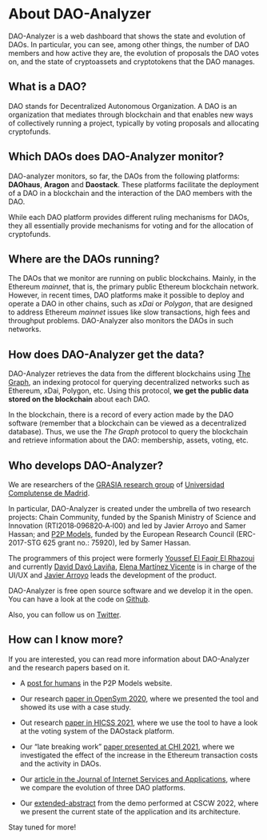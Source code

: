 # About DAO-Analyzer

DAO-Analyzer is a web dashboard that shows the state and evolution of
DAOs. In particular, you can see, among other things, the number of DAO
members and how active they are, the evolution of proposals the DAO
votes on, and the state of cryptoassets and cryptotokens that the DAO
manages.

## What is a DAO?

DAO stands for Decentralized Autonomous Organization. A DAO is an
organization that mediates through blockchain and that enables new ways
of collectively running a project, typically by voting proposals and
allocating cryptofunds.

## Which DAOs does DAO-Analyzer monitor?

DAO-analyzer monitors, so far, the DAOs from the following platforms:
**DAOhaus**, **Aragon** and **Daostack**. These platforms facilitate the
deployment of a DAO in a blockchain and the interaction of the DAO
members with the DAO.

While each DAO platform provides different ruling mechanisms for DAOs,
they all essentially provide mechanisms for voting and for the
allocation of cryptofunds.

## Where are the DAOs running?

The DAOs that we monitor are running on public blockchains. Mainly, in
the Ethereum *mainnet*, that is, the primary public Ethereum blockchain
network. However, in recent times, DAO platforms make it possible to
deploy and operate a DAO in other chains, such as *xDai* or *Polygon*,
that are designed to address Ethereum *mainnet* issues like slow
transactions, high fees and throughput problems. DAO-Analyzer also
monitors the DAOs in such networks.

## How does DAO-Analyzer get the data?

DAO-Analyzer retrieves the data from the different blockchains using
[The Graph](https://thegraph.com), an indexing protocol for
querying decentralized networks such as Ethereum, xDai, Polygon, etc.
Using this protocol, **we get the public data stored on the blockchain**
about each DAO.

In the blockchain, there is a record of every action made by the DAO
software (remember that a blockchain can be viewed as a decentralized
database). Thus, we use the *The Graph* protocol to query the blockchain
and retrieve information about the DAO: membership, assets, voting, etc.

## Who develops DAO-Analyzer?

We are researchers of the [GRASIA research
group](http://grasia.fdi.ucm.es/) of [Universidad Complutense de
Madrid](https://www.ucm.es/).

In particular, DAO-Analyzer is created under the umbrella of two
research projects: Chain Community, funded by the Spanish Ministry of
Science and Innovation (RTI2018‐096820‐A‐I00) and led by Javier Arroyo
and Samer Hassan; and [P2P Models](https://p2pmodels.eu/), funded
by the European Research Council (ERC-2017-STG 625 grant no.: 75920),
led by Samer Hassan.

The programmers of this project were formerly [Youssef El Faqir El
Rhazoui](https://github.com/FRYoussef) and currently [David Davó
Laviña](https://github.com/daviddavo), [Elena Martínez Vicente](https://www.linkedin.com/in/elenamartinezvicente/) is in
charge of the UI/UX and [Javier Arroyo](https://scholar.google.es/citations?hl=en&user=XnLmmE8AAAAJ) leads the development of the
product.

DAO-Analyzer is free open source software and we develop it in the open.
You can have a look at the code on
[Github](https://github.com/Grasia/dao-analyzer).

Also, you can follow us on [Twitter](https://twitter.com/p2pmod).

## How can I know more?

If you are interested, you can read more information about DAO-Analyzer
and the research papers based on it.

-   A [post for humans](https://www.google.com/url?q=https://p2pmodels.eu/dao-analyzer-a-tool-to-monitor-dao-activity/&sa=D&source=docs&ust=1651506831958697&usg=AOvVaw3vYMxYsphZ98n1VxgHzY2u) in the P2P Models website.

-   Our research [paper in OpenSym 2020](https://opensym.org/wp-content/uploads/2020/08/os20-paper-a11-el-faqir.pdf), where we presented the tool and showed its use with a case study.

-   Out research [paper in HICSS 2021](https://scholarspace.manoa.hawaii.edu/bitstream/10125/71296/0543.pdf), where we use the tool to have a look at the voting system of the DAOstack platform.

-   Our “late breaking work” [paper presented at CHI 2021](https://dl.acm.org/doi/pdf/10.1145/3411763.3451755?casa_token=cU40LWnMO0EAAAAA:608tLS07Ya0KuhrBXihSSCRqMV72jDOu0XfP3jXnH64z4c2glcY43w69feOikee4t2oxoQ4doxAFjg), where we investigated the effect of the increase in the Ethereum transaction costs and the activity in DAOs.

-   Our [article in the Journal of Internet Services and Applications](https://jisajournal.springeropen.com/articles/10.1186/s13174-021-00139-6), where we compare the evolution of three DAO platforms.

-   Our [extended-abstract](https://doi.org/10.1145/3500868.3559707) from the demo performed at CSCW 2022, where we present the current state of the application and its architecture.

Stay tuned for more!
